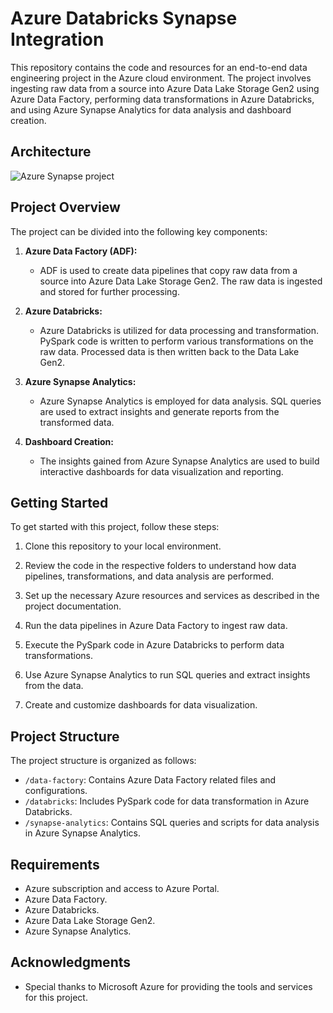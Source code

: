 # Azure Databricks Synapse Integration

This repository contains the code and resources for an end-to-end data engineering project in the Azure cloud environment. The project involves ingesting raw data from a source into Azure Data Lake Storage Gen2 using Azure Data Factory, performing data transformations in Azure Databricks, and using Azure Synapse Analytics for data analysis and dashboard creation.

## Architecture
![Azure Synapse project](https://github.com/qadeerbangash/azure-dataFactory-databricks-pipeline/assets/64665560/e6c1c35d-384b-4a2c-a399-d46ac0ff6c6e)

## Project Overview

The project can be divided into the following key components:

1. **Azure Data Factory (ADF):**
   - ADF is used to create data pipelines that copy raw data from a source into Azure Data Lake Storage Gen2. The raw data is ingested and stored for further processing.

2. **Azure Databricks:**
   - Azure Databricks is utilized for data processing and transformation. PySpark code is written to perform various transformations on the raw data. Processed data is then written back to the Data Lake Gen2.

3. **Azure Synapse Analytics:**
   - Azure Synapse Analytics is employed for data analysis. SQL queries are used to extract insights and generate reports from the transformed data.

4. **Dashboard Creation:**
   - The insights gained from Azure Synapse Analytics are used to build interactive dashboards for data visualization and reporting.

## Getting Started

To get started with this project, follow these steps:

1. Clone this repository to your local environment.

2. Review the code in the respective folders to understand how data pipelines, transformations, and data analysis are performed.

3. Set up the necessary Azure resources and services as described in the project documentation.

4. Run the data pipelines in Azure Data Factory to ingest raw data.

5. Execute the PySpark code in Azure Databricks to perform data transformations.

6. Use Azure Synapse Analytics to run SQL queries and extract insights from the data.

7. Create and customize dashboards for data visualization.

## Project Structure

The project structure is organized as follows:

- `/data-factory`: Contains Azure Data Factory related files and configurations.
- `/databricks`: Includes PySpark code for data transformation in Azure Databricks.
- `/synapse-analytics`: Contains SQL queries and scripts for data analysis in Azure Synapse Analytics.

## Requirements

- Azure subscription and access to Azure Portal.
- Azure Data Factory.
- Azure Databricks.
- Azure Data Lake Storage Gen2.
- Azure Synapse Analytics.

## Acknowledgments

- Special thanks to Microsoft Azure for providing the tools and services for this project.


